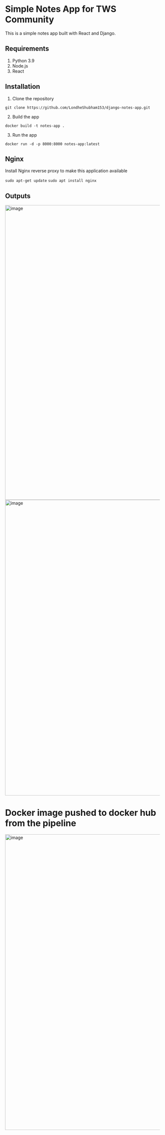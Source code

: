 # Simple Notes App for TWS Community
This is a simple notes app built with React and Django.

## Requirements
1. Python 3.9
2. Node.js
3. React

## Installation
1. Clone the repository
```
git clone https://github.com/LondheShubham153/django-notes-app.git
```

2. Build the app
```
docker build -t notes-app .
```

3. Run the app
```
docker run -d -p 8000:8000 notes-app:latest
```

## Nginx

Install Nginx reverse proxy to make this application available

`sudo apt-get update`
`sudo apt install nginx`

## Outputs

<img width="956" alt="image" src="https://github.com/user-attachments/assets/9f0eea09-4ee6-421c-a0d6-e2c4214c7ddc" />

<img width="959" alt="image" src="https://github.com/user-attachments/assets/6d933b87-020f-42b9-9a7c-904c1f1a84a7" />

# Docker image pushed to docker hub from the pipeline

<img width="959" alt="image" src="https://github.com/user-attachments/assets/e0c9b440-058d-4edc-9712-859ff06278ae" />



